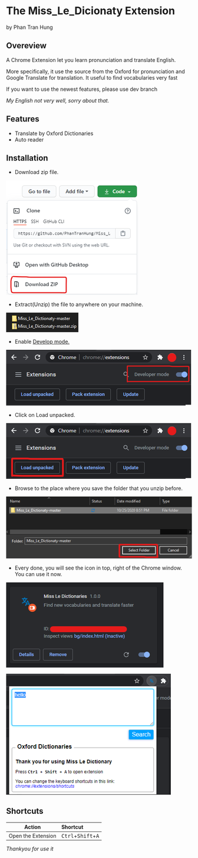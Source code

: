 # The Miss_Le_Dicionaty Extension

by Phan Tran Hung

## Overeview

A Chrome Extension let you learn pronunciation and translate English.

More specifically, it use the source from the Oxford for pronunciation and Google Translate for translation.
It useful to find vocabularies very fast

If you want to use the newest features, please use dev branch

_My English not very well, sorry about that._

## Features

- Translate by Oxford Dictionaries
- Auto reader

## Installation

- Download zip file.

![screenshot](docs/imgs/download.png)

- Extract(Unzip) the file to anywhere on your machine.

![screenshot](docs/imgs/unzip.png)

- Enable [Develop mode.](chrome://extensions/)

![screenshot](docs/imgs/dev-mode.png)

- Click on Load unpacked.

![screenshot](docs/imgs/load-unpacked.png)

- Browse to the place where you save the folder that you unzip before.

![screenshot](docs/imgs/pick-folder.png)

- Every done, you will see the icon in top, right of the Chrome window. You can use it now.

![screenshot](docs/imgs/done.png)

![screenshot](docs/imgs/first-time.png)

## Shortcuts

| Action             | Shortcut                                      |
| ------------------ | :-------------------------------------------- |
| Open the Extension | <kbd>Ctrl</kbd>+<kbd>Shift</kbd>+<kbd>A</kbd> |

_Thankyou for use it_
